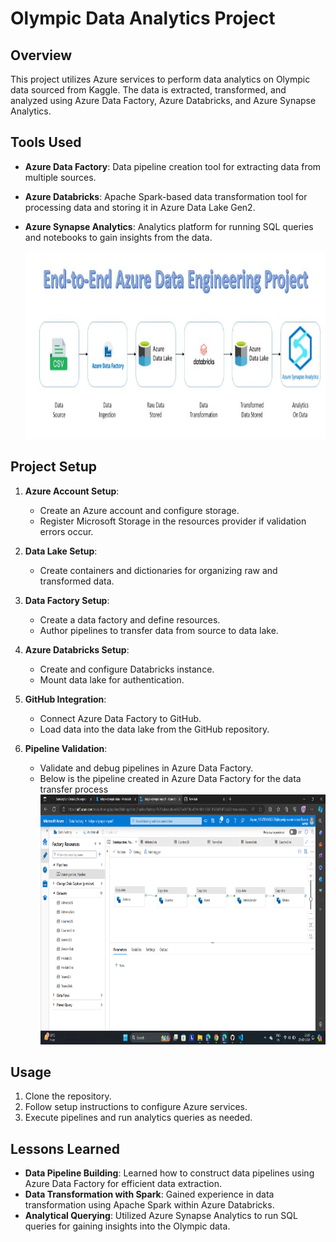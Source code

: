 # Olympic Data Analytics Project

## Overview

This project utilizes Azure services to perform data analytics on Olympic data sourced from Kaggle. The data is extracted, transformed, and analyzed using Azure Data Factory, Azure Databricks, and Azure Synapse Analytics.

## Tools Used

- **Azure Data Factory**: Data pipeline creation tool for extracting data from multiple sources.
- **Azure Databricks**: Apache Spark-based data transformation tool for processing data and storing it in Azure Data Lake Gen2.
- **Azure Synapse Analytics**: Analytics platform for running SQL queries and notebooks to gain insights from the data.

  <img src="architecture.jpg" width="700" height="300">

## Project Setup

1. **Azure Account Setup**:
    - Create an Azure account and configure storage.
    - Register Microsoft Storage in the resources provider if validation errors occur.

2. **Data Lake Setup**:
    - Create containers and dictionaries for organizing raw and transformed data.

3. **Data Factory Setup**:
    - Create a data factory and define resources.
    - Author pipelines to transfer data from source to data lake.

4. **Azure Databricks Setup**:
    - Create and configure Databricks instance.
    - Mount data lake for authentication.

5. **GitHub Integration**:
    - Connect Azure Data Factory to GitHub.
    - Load data into the data lake from the GitHub repository.

6. **Pipeline Validation**:
    - Validate and debug pipelines in Azure Data Factory.
    - Below is the pipeline created in Azure Data Factory for the data transfer process
      <img src="ADF Pipeline.png" width="800" height="400">
 

## Usage

1. Clone the repository.
2. Follow setup instructions to configure Azure services.
3. Execute pipelines and run analytics queries as needed.

## Lessons Learned

- **Data Pipeline Building**: Learned how to construct data pipelines using Azure Data Factory for efficient data extraction.
- **Data Transformation with Spark**: Gained experience in data transformation using Apache Spark within Azure Databricks.
- **Analytical Querying**: Utilized Azure Synapse Analytics to run SQL queries for gaining insights into the Olympic data.
